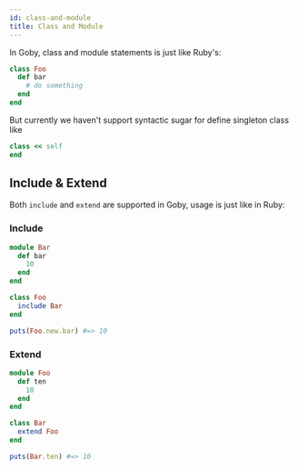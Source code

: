 ```yaml
---
id: class-and-module
title: Class and Module
---
```


In Goby, class and module statements is just like Ruby's:

```ruby
class Foo
  def bar
    # do something
  end
end
```

But currently we haven't support syntactic sugar for define singleton class like

```ruby
class << self
end
```

## Include & Extend

Both `include` and `extend` are supported in Goby, usage is just like in Ruby:

### Include

```ruby
module Bar
  def bar
    10
  end
end

class Foo
  include Bar
end

puts(Foo.new.bar) #=> 10
```

### Extend

```ruby
module Foo
  def ten
    10
  end
end

class Bar
  extend Foo
end

puts(Bar.ten) #=> 10
```
